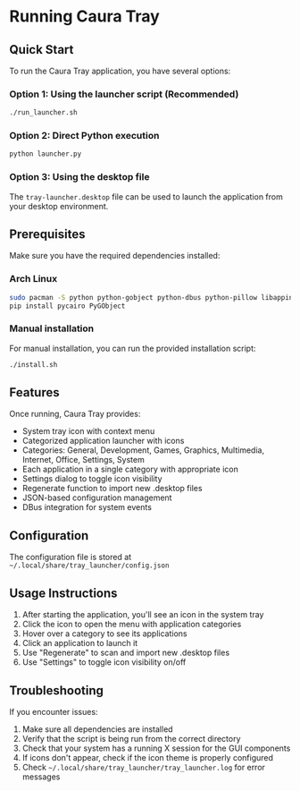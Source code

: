 # Running Caura Tray

## Quick Start

To run the Caura Tray application, you have several options:

### Option 1: Using the launcher script (Recommended)
```bash
./run_launcher.sh
```

### Option 2: Direct Python execution
```bash
python launcher.py
```

### Option 3: Using the desktop file
The `tray-launcher.desktop` file can be used to launch the application from your desktop environment.

## Prerequisites

Make sure you have the required dependencies installed:

### Arch Linux
```bash
sudo pacman -S python python-gobject python-dbus python-pillow libappindicator-gtk3
pip install pycairo PyGObject
```

### Manual installation
For manual installation, you can run the provided installation script:
```bash
./install.sh
```

## Features

Once running, Caura Tray provides:

- System tray icon with context menu
- Categorized application launcher with icons
- Categories: General, Development, Games, Graphics, Multimedia, Internet, Office, Settings, System
- Each application in a single category with appropriate icon
- Settings dialog to toggle icon visibility
- Regenerate function to import new .desktop files
- JSON-based configuration management
- DBus integration for system events

## Configuration

The configuration file is stored at `~/.local/share/tray_launcher/config.json`

## Usage Instructions

1. After starting the application, you'll see an icon in the system tray
2. Click the icon to open the menu with application categories
3. Hover over a category to see its applications
4. Click an application to launch it
5. Use "Regenerate" to scan and import new .desktop files
6. Use "Settings" to toggle icon visibility on/off

## Troubleshooting

If you encounter issues:
1. Make sure all dependencies are installed
2. Verify that the script is being run from the correct directory
3. Check that your system has a running X session for the GUI components
4. If icons don't appear, check if the icon theme is properly configured
5. Check `~/.local/share/tray_launcher/tray_launcher.log` for error messages